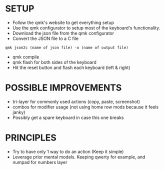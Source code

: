# SETUP
- Follow the qmk's website to get everything setup
- Use the qmk configurator to setup most of the keyboard's functionality.
- Download the json file from the qmk configurator
- Convert the JSON file to a C file
```
qmk json2c (name of json file) -o (name of output file)
```
- qmk compile
- qmk flash for both sides of the keyboard
- Hit the reset button and flash each keyboard (left & right)

# POSSIBLE IMPROVEMENTS
- tri-layer for commonly used actions (copy, paste, screenshot)
- combos for modifier usage (not using home row mods because it feels janky)
- Possibly get a spare keyboard in case this one breaks

# PRINCIPLES
- Try to have only 1 way to do an action (Keep it simple)
- Leverage prior mental models. Keeping qwerty for example, and numpad for numbers layer

